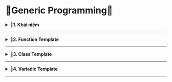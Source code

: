# 📓Generic Programming📓

<details>
<summary><b>📖1. Khái niệm</b></summary>
  
- **Generic Programming (Lập trình tổng quát)** là một phương pháp lập trình sử dụng **các tham số kiểu dữ liệu (type parameter)** để viết mã có thể tái sử dụng và hoạt động với nhiều kiểu dữ liệu khác nhau. Kỹ thuật này giúp loại bỏ sự trùng lặp code và tăng tính linh hoạt trong thiết kế phần mềm.
- Lập trình tổng quát thường được áp dụng trong các ngôn ngữ hỗ trợ Generics (như Java, Rust) hoặc **Templates (C++)**.
- C++ sử dụng Templates để triển khai Generic Programming. Templates có hai loại: <br>
&nbsp;+ Function Templates (Hàm tổng quát) - 1 dạng đị với hàm.<br>
&nbsp;+ Class Templates (Lớp tổng quát) - 1 dạng đi với class.<br>
</details>
 
------------------------------------------------------------------------------------------------------------------------------------------------
<details>
<summary><b>📖2. Function Template</b></summary>

- Trong C++, Templates giúp viết hàm có thể làm việc với nhiều kiểu dữ liệu mà không cần overload nhiều lần.
- Template chỉ áp dụng cho một định nghĩa cụ thể của hàm, không áp dụng cho tất cả các hàm.
- Cú pháp:
  ```cpp
  template <typename T>
  T func(T a, T b){}
  template <typename T1, typename T2, typename T3>
  T1 func(T1 a, T2 b, T3 c){}
  ```
</details>
 
------------------------------------------------------------------------------------------------------------------------------------------------
<details>
<summary><b>📖3. Class Template</b></summary>

- Class templates trong C++ là một khái niệm tương tự như function templates, nhưng được áp dụng cho **class** thay vì function. Class templates cho phép tạo các class có thể làm việc với nhiều kiểu dữ liệu mà không cần viết lại code.
- Template chỉ áp dụng cho một định nghĩa cụ thể của class, không áp dụng cho tất cả các class.
- Cú pháp:
  ```cpp
  template <typename T>
  class <name_of_class>
  {
      private:
          T var;
  }
  ```
</details>
 
------------------------------------------------------------------------------------------------------------------------------------------------
<details>
<summary><b>📖4. Variadic Template</b></summary>

- Variadic Template cho phép bạn tạo các hàm template hoặc lớp template có thể nhận một số lượng tham số không xác định. Điều này giúp bạn viết mã linh hoạt hơn khi làm việc với danh sách tham số có kích thước động.
</details>
 
--------------------------------------------------------------------------------------------------------------------------------------------------------

